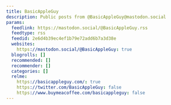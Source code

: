 ```yaml
---
title: BasicAppleGuy
description: Public posts from @BasicAppleGuy@mastodon.social
params:
  feedlink: https://mastodon.social/@BasicAppleGuy.rss
  feedtype: rss
  feedid: 2e6d4b39ec4ef1b79e72add6b7a3d38e
  websites:
    https://mastodon.social/@BasicAppleGuy: true
  blogrolls: []
  recommended: []
  recommender: []
  categories: []
  relme:
    https://basicappleguy.com/: true
    https://twitter.com/BasicAppleGuy: false
    https://www.buymeacoffee.com/basicappleguy: false
---
```

